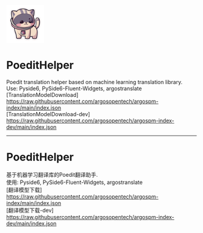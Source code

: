 <img src="app/res/logo.png" width=100 height=100 alt="LOGO"/>  

# PoeditHelper 
Poedit translation helper based on machine learning translation library.  
Use: Pyside6, PySide6-Fluent-Widgets, argostranslate  
[TranslationModelDownload]  
https://raw.githubusercontent.com/argosopentech/argospm-index/main/index.json  
[TranslationModelDownload-dev]  
https://raw.githubusercontent.com/argosopentech/argospm-index-dev/main/index.json  

----

# PoeditHelper
基于机器学习翻译库的Poedit翻译助手.  
使用: Pyside6, PySide6-Fluent-Widgets, argostranslate  
[翻译模型下载]  
https://raw.githubusercontent.com/argosopentech/argospm-index/main/index.json  
[翻译模型下载-dev]  
https://raw.githubusercontent.com/argosopentech/argospm-index-dev/main/index.json  
